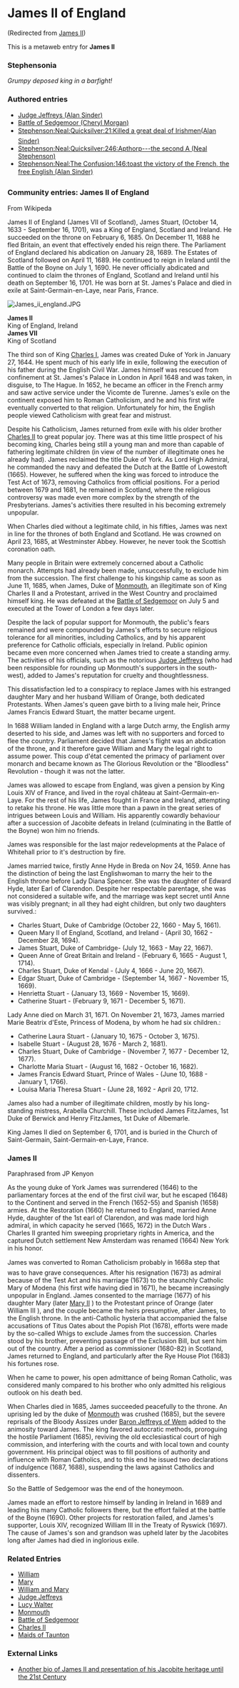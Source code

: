 
# James II of England

(Redirected from [James II](/james-ii))

This is a metaweb entry for 
**James II**
### Stephensonia


*Grumpy deposed king in a barfight!*

### Authored entries


* [Judge Jeffreys (Alan Sinder)](/judge-jeffreys-alan-sinder)
* [Battle of Sedgemoor (Cheryl Morgan)](/battle-of-sedgemoor-cheryl-morgan)
* [Stephenson:Neal:Quicksilver:21:Killed a great deal of Irishmen(Alan Sinder)](/stephenson-neal-quicksilver-21-killed-a-great-deal-of-irishmen-alan-sinder)
* [Stephenson:Neal:Quicksilver:246:Apthorp---the second A (Neal Stephenson)](/stephenson-neal-quicksilver-246-apthorp-the-second-a-neal-stephenson)
* [Stephenson:Neal:The Confusion:146:toast the victory of the French, the free English (Alan Sinder)](/stephenson-neal-the-confusion-146-toast-the-victory-of-the-french-the-free-english-alan-sinder)


### Community entries: James II of England


From Wikipeda

James II of England (James VII of Scotland), James Stuart, (October 14, 1633 - September 16, 1701), was a King of England, Scotland and Ireland. He succeeded on the throne on February 6, 1685. On December 11, 1688 he fled Britain, an event that effectively ended his reign there. The Parliament of England declared his abdication on January 28, 1689. The Estates of Scotland followed on April 11, 1689. He continued to reign in Ireland until the Battle of the Boyne on July 1, 1690. He never officially abdicated and continued to claim the thrones of England, Scotland and Ireland until his death on September 16, 1701. He was born at St. James's Palace and died in exile at Saint-Germain-en-Laye, near Paris, France.


![James_ii_england.JPG](/https://web.archive.org/web/20060725171401im_/http://en.wikipedia.org/upload/a/a9/James_ii_england.JPG)
  
**James II**  
King of England, Ireland  
**James VII**  
King of Scotland

The third son of King [Charles I](/charles-i-of-england), James was created Duke of York in January 27, 1644. He spent much of his early life in exile, following the execution of his father during the English Civil War. James himself was rescued from confinement at St. James's Palace in London in April 1648 and was taken, in disguise, to The Hague. In 1652, he became an officer in the French army and saw active service under the Vicomte de Turenne. James's exile on the continent exposed him to Roman Catholicism, and he and his first wife eventually converted to that religion. Unfortunately for him, the English people viewed Catholicism with great fear and mistrust. 

Despite his Catholicism, James returned from exile with his older brother [Charles II](/charles-ii-of-england) to great popular joy. There was at this time little prospect of his becoming king, Charles being still a young man and more than capable of fathering legitimate children (in view of the number of illegitimate ones he already had). James reclaimed the title Duke of York. As Lord High Admiral, he commanded the navy and defeated the Dutch at the Battle of Lowestoft (1665). However, he suffered when the king was forced to introduce the Test Act of 1673, removing Catholics from official positions. For a period between 1679 and 1681, he remained in Scotland, where the religious controversy was made even more complex by the strength of the Presbyterians. James's activities there resulted in his becoming extremely unpopular. 

When Charles died without a legitimate child, in his fifties, James was next in line for the thrones of both England and Scotland. He was crowned on April 23, 1685, at Westminster Abbey. However, he never took the Scottish coronation oath. 

Many people in Britain were extremely concerned about a Catholic monarch. Attempts had already been made, unsuccessfully, to exclude him from the succession. The first challenge to his kingship came as soon as June 11, 1685, when James, Duke of [Monmouth](/monmouth), an illegitimate son of King Charles II and a Protestant, arrived in the West Country and proclaimed himself king. He was defeated at the [Battle of Sedgemoor](/battle-of-sedgemoor) on July 5 and executed at the Tower of London a few days later. 

Despite the lack of popular support for Monmouth, the public's fears remained and were compounded by James's efforts to secure religious tolerance for all minorities, including Catholics, and by his apparent preference for Catholic officials, especially in Ireland. Public opinion became even more concerned when James tried to create a standing army. The activities of his officials, such as the notorious [Judge Jeffreys](/judge-jeffreys) (who had been responsible for rounding up Monmouth's supporters in the south-west), added to James's reputation for cruelty and thoughtlessness. 

This dissatisfaction led to a conspiracy to replace James with his estranged daughter Mary and her husband William of Orange, both dedicated Protestants. When James's queen gave birth to a living male heir, Prince James Francis Edward Stuart, the matter became urgent. 

In 1688 William landed in England with a large Dutch army, the English army deserted to his side, and James was left with no supporters and forced to flee the country. Parliament decided that James's flight was an abdication of the throne, and it therefore gave William and Mary the legal right to assume power. This coup d'état cemented the primacy of parliament over monarch and became known as The Glorious Revolution or the "Bloodless" Revolution - though it was not the latter. 

James was allowed to escape from England, was given a pension by King Louis XIV of France, and lived in the royal château at Saint-Germain-en-Laye. For the rest of his life, James fought in France and Ireland, attempting to retake his throne. He was little more than a pawn in the great series of intrigues between Louis and William. His apparently cowardly behaviour after a succession of Jacobite defeats in Ireland (culminating in the Battle of the Boyne) won him no friends. 

James was responsible for the last major redevelopments at the Palace of Whitehall prior to it's destruction by fire. 

James married twice, firstly Anne Hyde in Breda on Nov 24, 1659. Anne has the distinction of being the last Englishwoman to marry the heir to the English throne before Lady Diana Spencer. She was the daughter of Edward Hyde, later Earl of Clarendon. Despite her respectable parentage, she was not considered a suitable wife, and the marriage was kept secret until Anne was visibly pregnant; in all they had eight children, but only two daughters survived.: 

* Charles Stuart, Duke of Cambridge (October 22, 1660 - May 5, 1661).
* Queen Mary II of England, Scotland, and Ireland - (April 30, 1662 - December 28, 1694).
* James Stuart, Duke of Cambridge- (July 12, 1663 - May 22, 1667).
* Queen Anne of Great Britain and Ireland - (February 6, 1665 - August 1, 1714).
* Charles Stuart, Duke of Kendal - (July 4, 1666 - June 20, 1667).
* Edgar Stuart, Duke of Cambridge - (September 14, 1667 - November 15, 1669).
* Henrietta Stuart - (January 13, 1669 - November 15, 1669).
* Catherine Stuart - (February 9, 1671 - December 5, 1671).


Lady Anne died on March 31, 1671. On November 21, 1673, James married Marie Beatrix d'Este, Princess of Modena, by whom he had six children.: 

* Catherine Laura Stuart - (January 10, 1675 - October 3, 1675).
* Isabelle Stuart - (August 28, 1676 - March 2, 1681).
* Charles Stuart, Duke of Cambridge - (November 7, 1677 - December 12, 1677).
* Charlotte Maria Stuart - (August 16, 1682 - October 16, 1682).
* James Francis Edward Stuart, Prince of Wales - (June 10, 1688 - January 1, 1766).
* Louisa Maria Theresa Stuart - (June 28, 1692 - April 20, 1712.


James also had a number of illegitimate children, mostly by his long-standing mistress, Arabella Churchill. These included James FitzJames, 1st Duke of Berwick and Henry FitzJames, 1st Duke of Albemarle. 

King James II died on September 6, 1701, and is buried in the Church of Saint-Germain, Saint-Germain-en-Laye, France. 

### James II


Paraphrased from JP Kenyon

As the young duke of York James was surrendered (1646) to the parliamentary forces at the end of the first civil war, but he escaped (1648) to the Continent and served in the French (1652-55) and Spanish (1658) armies. At the Restoration (1660) he returned to England, married Anne Hyde, daughter of the 1st earl of Clarendon, and was made lord high admiral, in which capacity he served (1665, 1672) in the Dutch Wars . Charles II granted him sweeping proprietary rights in America, and the captured Dutch settlement New Amsterdam was renamed (1664) New York in his honor.

James was converted to Roman Catholicism probably in 1668a step that was to have grave consequences. After his resignation (1673) as admiral because of the Test Act and his marriage (1673) to the staunchly Catholic Mary of Modena (his first wife having died in 1671), he became increasingly unpopular in England. James consented to the marriage (1677) of his daughter Mary (later [Mary II](/mary-ii) ) to the Protestant prince of Orange (later William III ), and the couple became the heirs presumptive, after James, to the English throne. In the anti-Catholic hysteria that accompanied the false accusations of Titus Oates about the Popish Plot (1678), efforts were made by the so-called Whigs to exclude James from the succession. Charles stood by his brother, preventing passage of the Exclusion Bill, but sent him out of the country. After a period as commissioner (1680-82) in Scotland, James returned to England, and particularly after the Rye House Plot (1683) his fortunes rose. 

When he came to power, his open admittance of being Roman Catholic, was considered manly compared to his brother who only admitted his religious outlook on his death bed. 

When Charles died in 1685, James succeeded peacefully to the throne. An uprising led by the duke of [Monmouth](/monmouth) was crushed (1685), but the severe reprisals of the Bloody Assizes under [Baron Jeffreys of Wem](/judge-jeffreys) added to the animosity toward James. The king favored autocratic methods, proroguing the hostile Parliament (1685), reviving the old ecclesiastical court of high commission, and interfering with the courts and with local town and county government. His principal object was to fill positions of authority and influence with Roman Catholics, and to this end he issued two declarations of indulgence (1687, 1688), suspending the laws against Catholics and dissenters.

So the Battle of Sedgemoor was the end of the honeymoon.

James made an effort to restore himself by landing in Ireland in 1689 and leading his many Catholic followers there, but the effort failed at the battle of the Boyne (1690). Other projects for restoration failed, and James's supporter, Louis XIV, recognized William III in the Treaty of Ryswick (1697). The cause of James's son and grandson was upheld later by the Jacobites long after James had died in inglorious exile. 

### Related Entries


* [William](/william-iii)
* [Mary](/mary-ii)
* [William and Mary](/william-and-mary)
* [Judge Jeffreys](/judge-jeffreys)
* [Lucy Walter](/lucy-walter)
* [Monmouth](/monmouth)
* [Battle of Sedgemoor](/battle-of-sedgemoor)
* [Charles II](/charles-ii-of-england)
* [Maids of Taunton](/maids-of-taunton)


### External Links


* [Another bio of James II and presentation of his Jacobite heritage until the 21st Century](/http-members-rogers-com-jacobites-kings-james2-htm)
